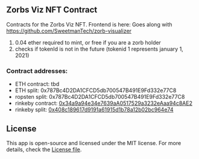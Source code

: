 ## Zorbs Viz NFT Contract

Contracts for the Zorbs Viz NFT. Frontend is here: Goes along with https://github.com/SweetmanTech/zorb-visualizer

1. 0.04 ether required to mint, or free if you are a zorb holder
2. checks if tokenId is not in the future (tokenid 1 represents january 1, 2021)

### Contract addresses:

- ETH contract: tbd
- ETH split: 0x787Bc4D2DA1CFCD5db700547B491E9Fd332e77C8
- ropsten split: 0x787Bc4D2DA1CFCD5db700547B491E9Fd332e77C8
- rinkeby contract: [0x34a9a94e34e7639aA0517529a3232eAaa94c8AE2](https://rinkeby.etherscan.io/address/0x34a9a94e34e7639aA0517529a3232eAaa94c8AE2#code)
- rinkeby split: [0x408c189617d9191a61915d1b78a12b02bc964e74](https://rinkeby.etherscan.io/address/0x408c189617d9191a61915d1b78a12b02bc964e74)

## License

This app is open-source and licensed under the MIT license. For more details, check the [License file](LICENSE).
